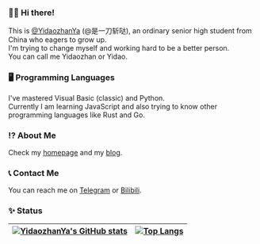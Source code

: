 ### 👋🏼 Hi there!
This is [@YidaozhanYa](https://github.com/YidaozhanYa) (@是一刀斩哒), an ordinary senior high student from China who eagers to grow up.  
I'm trying to change myself and working hard to be a better person.  
You can call me Yidaozhan or Yidao.

### 🖥️ Programming Languages
I've mastered Visual Basic (classic) and Python.  
Currently I am learning JavaScript and also trying to know other programming languages like Rust and Go.

### ⁉️ About Me
Check my [homepage](https://yidaozhan.top) and my [blog](https://blog.yidaozhan.top).

### 📞 Contact Me
You can reach me on [Telegram](https://t,me/yidaozhan_channel) or [Bilibili](https://space.bilibili.com/485832788).

### ✨ Status
| [![YidaozhanYa's GitHub stats](https://github-readme-stats.vercel.app/api?username=YidaozhanYa&show_icons=true&include_all_commits=true&hide_border=true)](https://github.com/anuraghazra/github-readme-stats) | [![Top Langs](https://github-readme-stats.vercel.app/api/top-langs/?username=YidaozhanYa&layout=compact&hide_border=true)](https://github.com/anuraghazra/github-readme-stats) |
| ---------------- | ---------------- |
